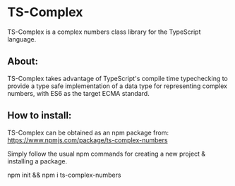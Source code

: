 # TS-Complex
TS-Complex is a complex numbers class library for the TypeScript language.

## About:
TS-Complex takes advantage of TypeScript's compile time typechecking to provide a type safe implementation
of a data type for representing complex numbers, with ES6 as the target ECMA standard.

## How to install:
TS-Complex can be obtained as an npm package from:
https://www.npmjs.com/package/ts-complex-numbers

Simply follow the usual npm commands for creating a new project & installing a package.

npm init && npm i ts-complex-numbers
